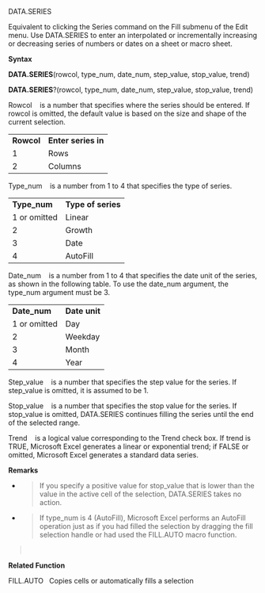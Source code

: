 DATA.SERIES

Equivalent to clicking the Series command on the Fill submenu of the
Edit menu. Use DATA.SERIES to enter an interpolated or incrementally
increasing or decreasing series of numbers or dates on a sheet or macro
sheet.

**Syntax**

**DATA.SERIES**(rowcol, type\_num, date\_num, step\_value, stop\_value,
trend)

**DATA.SERIES**?(rowcol, type\_num, date\_num, step\_value, stop\_value,
trend)

Rowcol    is a number that specifies where the series should be entered.
If rowcol is omitted, the default value is based on the size and shape
of the current selection.

|            |                     |
| ---------- | ------------------- |
| **Rowcol** | **Enter series in** |
| 1          | Rows                |
| 2          | Columns             |

Type\_num    is a number from 1 to 4 that specifies the type of series.

|               |                    |
| ------------- | ------------------ |
| **Type\_num** | **Type of series** |
| 1 or omitted  | Linear             |
| 2             | Growth             |
| 3             | Date               |
| 4             | AutoFill           |

Date\_num    is a number from 1 to 4 that specifies the date unit of the
series, as shown in the following table. To use the date\_num argument,
the type\_num argument must be 3.

|               |               |
| ------------- | ------------- |
| **Date\_num** | **Date unit** |
| 1 or omitted  | Day           |
| 2             | Weekday       |
| 3             | Month         |
| 4             | Year          |

Step\_value    is a number that specifies the step value for the series.
If step\_value is omitted, it is assumed to be 1.

Stop\_value    is a number that specifies the stop value for the series.
If stop\_value is omitted, DATA.SERIES continues filling the series
until the end of the selected range.

Trend    is a logical value corresponding to the Trend check box. If
trend is TRUE, Microsoft Excel generates a linear or exponential trend;
if FALSE or omitted, Microsoft Excel generates a standard data series.

**Remarks**

  - > If you specify a positive value for stop\_value that is lower than
    > the value in the active cell of the selection, DATA.SERIES takes
    > no action.

  - > If type\_num is 4 (AutoFill), Microsoft Excel performs an AutoFill
    > operation just as if you had filled the selection by dragging the
    > fill selection handle or had used the FILL.AUTO macro function.

>  

**Related Function**

FILL.AUTO   Copies cells or automatically fills a selection


